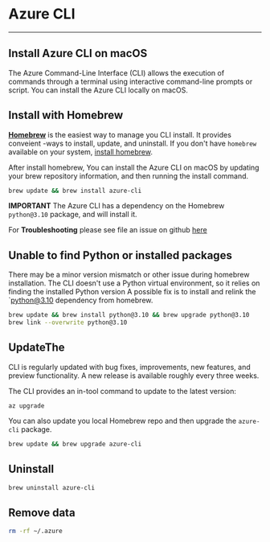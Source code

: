 # Azure CLI
---

## Install Azure CLI on macOS

The Azure Command-Line Interface (CLI) allows the execution of commands through a terminal using
interactive command-line prompts or script. You can install the Azure CLI locally on macOS.

## Install with Homebrew

[**Homebrew**](https://brew.sh/) is the easiest way to manage you CLI install. It provides conveient
-ways to install, update, and uninstall. If you don't have `homebrew` available on your system,
[install homebrew](https://docs.brew.sh/Installation.html).

After install homebrew, You can install the Azure CLI on macOS by updating your brew repository 
information, and then running the install command.

````bash
brew update && brew install azure-cli
````

**IMPORTANT**
The Azure CLI has a dependency on the Homebrew `python@3.10` package, and will install it.

For **Troubleshooting** please see file an issue on github [here](https://github.com/Azure/azure-cli/issues)

## Unable to find Python or installed packages

There may be a minor version mismatch or other issue during homebrew installation. The CLI doesn't use a Python virtual environment, so it relies on finding the installed Python version
A possible fix is to install and relink the `python@3.10 dependency from homebrew.

````bash
brew update && brew install python@3.10 && brew upgrade python@3.10
brew link --overwrite python@3.10
````

## UpdateThe 

CLI is regularly updated with bug fixes, improvements, new features, and preview functionality. A new release is available roughly every three weeks.

The CLI provides an in-tool command to update to the latest version:

````Azure CLI
az upgrade
````

You can also update you local Homebrew repo and then upgrade the `azure-cli` package.

````Bash
brew update && brew upgrade azure-cli
````

## Uninstall

````Bash
brew uninstall azure-cli
````

## Remove data

````Bash
rm -rf ~/.azure
````


